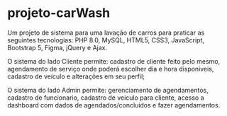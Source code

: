# projeto-carWash 
Um projeto de sistema para uma lavação de carros 
para praticar as seguintes tecnologias: 
PHP 8.0, MySQL, HTML5, CSS3, JavaScript, Bootstrap 5, 
Figma, jQuery e Ajax.

O sistema do lado Cliente permite: 
cadastro de cliente feito pelo mesmo, agendamento de 
serviço onde poderá escolher dia e hora disponiveis, 
cadastro de veículo e alterações em seu perfil;

O sistema do lado Admin permite: 
gerenciamento de agendamentos, cadastro de funcionario, 
cadastro de veiculo para cliente, acesso a dashboard 
com dados de agendados/concluidos e fazer agendamentos. 
